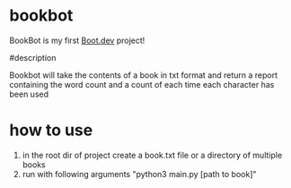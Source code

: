 # bookbot

BookBot is my first [Boot.dev](https://www.boot.dev) project!

#description

Bookbot will take the contents of a book in txt format and return a report containing the word count and a count of each time each character has been used

# how to use

1. in the root dir of project create a book.txt file or a directory of multiple books
2. run with following arguments "python3 main.py [path to book]"

